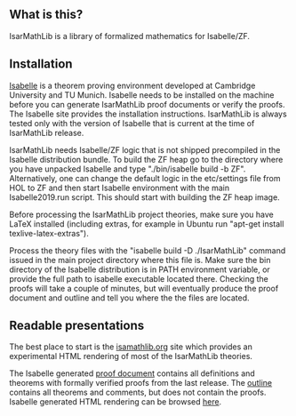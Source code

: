## What is this?

IsarMathLib is a library of formalized mathematics for Isabelle/ZF.

## Installation

[Isabelle](https://www.cl.cam.ac.uk/research/hvg/Isabelle/index.html) is a theorem proving environment developed at Cambridge University and TU Munich.
Isabelle needs to be installed on the machine before you can generate IsarMathLib proof documents or verify the proofs. The Isabelle site provides the installation instructions. IsarMathLib is always tested only with the version of Isabelle that is current at the time of IsarMathLib release.

IsarMathLib needs Isabelle/ZF logic that is not shipped precompiled in the Isabelle distribution bundle. To build the ZF heap go to the directory where you have unpacked Isabelle and type "./bin/isabelle build -b ZF". Alternatively, one can change the default logic in the etc/settings file from HOL to ZF and then start Isabelle environment with the main Isabelle2019.run script. This should start with building the ZF heap image.

Before processing the IsarMathLib project theories, make sure you have LaTeX installed (including extras, for example in Ubuntu run "apt-get install texlive-latex-extras").

Process the theory files with the "isabelle build -D ./IsarMathLib" command issued in the main project directory where this file is. Make sure the bin directory of the Isabelle distribution is in PATH environment variable, or provide the full path to isabelle executable located there. Checking the proofs will take a couple of minutes, but will eventually produce the proof document and outline and tell you where the the files are located. 

## Readable presentations

The best place to start is the [isamathlib.org](http://www.isarmathlib.org/) site which provides an experimental HTML rendering of most of the IsarMathLib theories.

The Isabelle generated [proof document](https://skolodynski.github.io/IsarMathLib/IsarMathLib/document.pdf) contains all definitions and theorems with formally verified proofs from the last release. The [outline](https://skolodynski.github.io/IsarMathLib/IsarMathLib/outline.pdf) contains all theorems and comments, but does not contain the proofs. Isabelle generated HTML rendering can be browsed [here](https://skolodynski.github.io/IsarMathLib/IsarMathLib/index.html).
